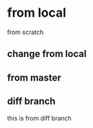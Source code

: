 # from local

from scratch

## change from local

## from master

## diff branch

this is from diff branch
